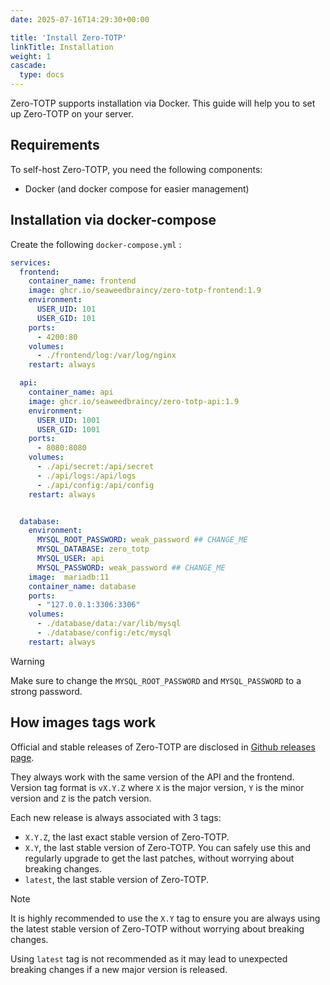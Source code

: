 ```yaml
---
date: 2025-07-16T14:29:30+00:00

title: 'Install Zero-TOTP'
linkTitle: Installation
weight: 1
cascade:
  type: docs
---
```


Zero-TOTP supports installation via Docker. This guide will help you to set up Zero-TOTP on your server.

## Requirements 
To self-host Zero-TOTP, you need the following components:
- Docker (and docker compose for easier management)

## Installation via docker-compose
Create the following `docker-compose.yml` : 


```yaml {filename="docker-compose.yml"}
services:
  frontend:
    container_name: frontend
    image: ghcr.io/seaweedbraincy/zero-totp-frontend:1.9
    environment:
      USER_UID: 101
      USER_GID: 101
    ports:
      - 4200:80
    volumes:
      - ./frontend/log:/var/log/nginx
    restart: always

  api:
    container_name: api
    image: ghcr.io/seaweedbraincy/zero-totp-api:1.9
    environment:
      USER_UID: 1001
      USER_GID: 1001
    ports:
      - 8080:8080
    volumes:
      - ./api/secret:/api/secret
      - ./api/logs:/api/logs
      - ./api/config:/api/config
    restart: always


  database:
    environment:
      MYSQL_ROOT_PASSWORD: weak_password ## CHANGE_ME
      MYSQL_DATABASE: zero_totp
      MYSQL_USER: api
      MYSQL_PASSWORD: weak_password ## CHANGE_ME
    image:  mariadb:11
    container_name: database
    ports:
      - "127.0.0.1:3306:3306"
    volumes:
      - ./database/data:/var/lib/mysql
      - ./database/config:/etc/mysql
    restart: always
```

> [!warning]
> Make sure to change the `MYSQL_ROOT_PASSWORD` and `MYSQL_PASSWORD` to a strong password.

## How images tags work 
Official and stable releases of Zero-TOTP are disclosed in [Github releases page](https://github.com/SeaweedbrainCY/zero-totp/releases). 

They always work with the same version of the API and the frontend. Version tag format is `vX.Y.Z` where `X` is the major version, `Y` is the minor version and `Z` is the patch version. 

Each new release is always associated with 3 tags:
- `X.Y.Z`, the last exact stable version of Zero-TOTP.
- `X.Y`, the last stable version of Zero-TOTP. You can safely use this and regularly upgrade to get the last patches, without worrying about breaking changes.
- `latest`, the last stable version of Zero-TOTP. 

> [!note]
> It is highly recommended to use the `X.Y` tag to ensure you are always using the latest stable version of Zero-TOTP without worrying about breaking changes.
>
> Using `latest` tag is not recommended as it may lead to unexpected breaking changes if a new major version is released.
